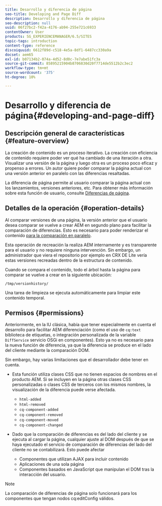 ```yaml
---
title: Desarrollo y diferencia de página
seo-title: Developing and Page Diff
description: Desarrollo y diferencia de página
seo-description: null
uuid: 06f27bc2-f42a-4176-ab94-255e721c6933
contentOwner: User
products: SG_EXPERIENCEMANAGER/6.5/SITES
topic-tags: introduction
content-type: reference
discoiquuid: 6612f89d-c518-4e5a-8df1-6487cc330a9a
docset: aem65
exl-id: b07134b2-074a-4d52-8d0c-7e7abe51fc3a
source-git-commit: 85895215904b8706830d20f7714de5512b2c3ec2
workflow-type: tm+mt
source-wordcount: '375'
ht-degree: 10%

---
```


# Desarrollo y diferencia de página{#developing-and-page-diff}

## Descripción general de características {#feature-overview}

La creación de contenido es un proceso iterativo. La creación con eficiencia de contenido requiere poder ver qué ha cambiado de una iteración a otra. Visualizar una versión de la página y luego otra es un proceso poco eficaz y propenso a errores. Un autor quiere poder comparar la página actual con una versión anterior en paralelo con las diferencias resaltadas.

La diferencia de página permite al usuario comparar la página actual con los lanzamientos, versiones anteriores, etc. Para obtener más información sobre esta función de usuario, consulte [Diferencias de página](/help/sites-authoring/page-diff.md).

## Detalles de la operación {#operation-details}

Al comparar versiones de una página, la versión anterior que el usuario desea comparar se vuelve a crear AEM en segundo plano para facilitar la comparación de diferencias. Esto es necesario para poder renderizar el contenido [para la comparación en paralelo](/help/sites-developing/pagediff.md#operation-details).

Esta operación de recreación la realiza AEM internamente y es transparente para el usuario y no requiere ninguna intervención. Sin embargo, un administrador que viera el repositorio por ejemplo en CRX DE Lite vería estas versiones recreadas dentro de la estructura de contenido.

Cuando se compara el contenido, todo el árbol hasta la página para comparar se vuelve a crear en la siguiente ubicación:

`/tmp/versionhistory/`

Una tarea de limpieza se ejecuta automáticamente para limpiar este contenido temporal.

## Permisos {#permissions}

Anteriormente, en la IU clásica, había que tener especialmente en cuenta el desarrollo para facilitar AEM diferenciación (como el uso de `cq:text` biblioteca de etiquetas, o integración personalizada de la variable `DiffService` servicio OSGi en componentes). Esto ya no es necesario para la nueva función de diferencia, ya que la diferencia se produce en el lado del cliente mediante la comparación DOM.

Sin embargo, hay varias limitaciones que el desarrollador debe tener en cuenta.

* Esta función utiliza clases CSS que no tienen espacios de nombres en el producto AEM. Si se incluyen en la página otras clases CSS personalizadas o clases CSS de terceros con los mismos nombres, la visualización de la diferencia puede verse afectada.

   * `html-added`
   * `html-removed`
   * `cq-component-added`
   * `cq-component-removed`
   * `cq-component-moved`
   * `cq-component-changed`

* Dado que la comparación de diferencias es del lado del cliente y se ejecuta al cargar la página, cualquier ajuste al DOM después de que se haya ejecutado el servicio de comparación de diferencias del lado del cliente no se contabilizará. Esto puede afectar

   * Componentes que utilizan AJAX para incluir contenido
   * Aplicaciones de una sola página
   * Componentes basados en JavaScript que manipulan el DOM tras la interacción del usuario.

>[!NOTE]
>
>La comparación de diferencias de página solo funcionará para los componentes que tengan nodos cq:editConfig válidos.
